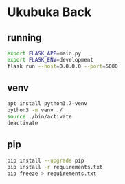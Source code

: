 # Ukubuka Back

## running

```bash
export FLASK_APP=main.py
export FLASK_ENV=development
flask run --host=0.0.0.0 --port=5000
```

## venv

```bash
apt install python3.7-venv
python3 -m venv ./
source ./bin/activate
deactivate
```

## pip

```bash
pip install --upgrade pip
pip install -r requirements.txt
pip freeze > requirements.txt
```
